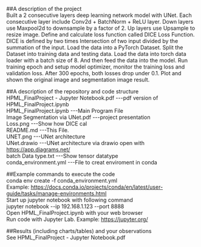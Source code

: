 ##A description of the project<br/>
Built a 2 consecutive layers deep learning network model with UNet. Each consecutive layer include Conv2d + BatchNorm + ReLU layer. Down layers use Maxpool2d to downsample by a factor of 2. Up layers use Upsample to resize image.
Define and calculate loss function called DICE Loss Function. DICE is defined by two times Intersection of two input divided by the summation of the input.
Load the data into a PyTorch Dataset. Split the Dataset into training data and testing data. Load the data into torch data loader with a batch size of 8. And then feed the data into the model.
Run training epoch and setup model optimizer, monitor the training loss and validation loss. After 300 epochs, both losses drop under 0.1. Plot and shown the original image and segmentation image result.

##A description of the repository and code structure<br/>
HPML_FinalProject - Jupyter Notebook.pdf	---pdf version of HPML_FinalProject.ipynb<br/>
HPML_FinalProject.ipynb				---Main Program File<br/>
Image Segmentation via UNet.pdf			---project presentation<br/>
Loss.png					---Show how DICE cal<br/>
README.md					---This File.<br/>
UNET.png					---UNet architecture<br/>
UNet.drawio					---UNet architecture via drawio open with https://app.diagrams.net/<br/>
batch Data type.txt				---Show tensor datatype<br/>
conda_environment.yml				---File to creat enviroment in conda<br/>

##Example commands to execute the code<br/>
conda env create -f conda_environment.yml<br/>
Example: https://docs.conda.io/projects/conda/en/latest/user-guide/tasks/manage-environments.html<br/>
Start up jupyter notebook with following command<br/>
jupyter notebook --ip 192.168.1.123 --port 8888<br/>
Open HPML_FinalProject.ipynb with your web browser<br/>
Run code with Jupyter Lab. Example: https://jupyter.org/

##Results (including charts/tables) and your observations<br/> 
See HPML_FinalProject - Jupyter Notebook.pdf